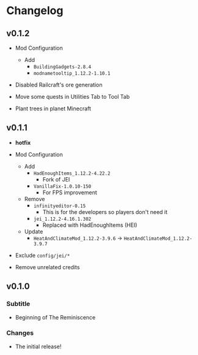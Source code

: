 # Changelog

## v0.1.2

- Mod Configuration
  - Add
    - `BuildingGadgets-2.8.4`
    - `modnametooltip_1.12.2-1.10.1`

- Disabled Railcraft's ore generation
- Move some quests in Utilities Tab to Tool Tab
- Plant trees in planet Minecraft

## v0.1.1

- **hotfix**
- Mod Configuration
  - Add
    - `HadEnoughItems_1.12.2-4.22.2`
      - Fork of JEI
    - `VanillaFix-1.0.10-150`
      - For FPS improvement
  - Remove
    - `infinityeditor-0.15`
      - This is for the developers so players don't need it
    - `jei_1.12.2-4.16.1.302`
      - Replaced with HadEnoughItems (HEI)
  - Update
    - `HeatAndClimateMod_1.12.2-3.9.6` -> `HeatAndClimateMod_1.12.2-3.9.7`

- Exclude `config/jei/*`
- Remove unrelated credits

## v0.1.0

### Subtitle

- Beginning of The Reminiscence

### Changes

- The initial release!
